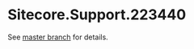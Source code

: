 # Sitecore.Support.223440

See [master branch](https://github.com/sitecoresupport/Sitecore.Support.223440) for details.